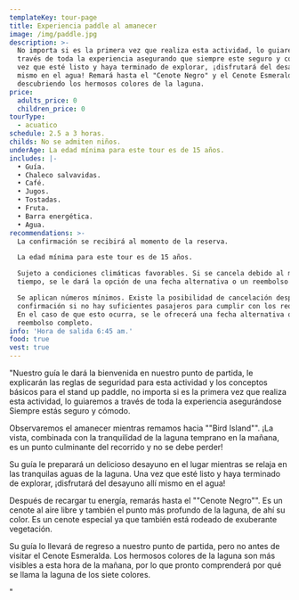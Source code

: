 ```yaml
---
templateKey: tour-page
title: Experiencia paddle al amanecer
image: /img/paddle.jpg
description: >-
  No importa si es la primera vez que realiza esta actividad, lo guiaremos a
  través de toda la experiencia asegurando que siempre este seguro y cómodo. Una
  vez que esté listo y haya terminado de explorar, ¡disfrutará del desayuno allí
  mismo en el agua! Remará hasta el "Cenote Negro" y el Cenote Esmeralda,
  descubriendo los hermosos colores de la laguna.
price:
  adults_price: 0
  children_price: 0
tourType:
  - acuatico
schedule: 2.5 a 3 horas.
childs: No se admiten niños.
underAge: La edad mínima para este tour es de 15 años.
includes: |-
  • Guía.
  • Chaleco salvavidas.
  • Café.
  • Jugos.
  • Tostadas.
  • Fruta.
  • Barra energética.
  • Agua.
recommendations: >-
  La confirmación se recibirá al momento de la reserva.

  La edad mínima para este tour es de 15 años.

  Sujeto a condiciones climáticas favorables. Si se cancela debido al mal
  tiempo, se le dará la opción de una fecha alternativa o un reembolso completo.

  Se aplican números mínimos. Existe la posibilidad de cancelación después de la
  confirmación si no hay suficientes pasajeros para cumplir con los requisitos.
  En el caso de que esto ocurra, se le ofrecerá una fecha alternativa o un
  reembolso completo.
info: 'Hora de salida 6:45 am.'
food: true
vest: true
---
```

"Nuestro guía le dará la bienvenida en nuestro punto de partida, le explicarán las reglas de seguridad para esta actividad y los conceptos básicos para el stand up paddle, no importa si es la primera vez que realiza esta actividad, lo guiaremos a través de toda la experiencia asegurándose Siempre estás seguro y cómodo.

Observaremos el amanecer mientras remamos hacia ""Bird Island"". ¡La vista, combinada con la tranquilidad de la laguna temprano en la mañana, es un punto culminante del recorrido y no se debe perder!

Su guía le preparará un delicioso desayuno en el lugar mientras se relaja en las tranquilas aguas de la laguna. Una vez que esté listo y haya terminado de explorar, ¡disfrutará del desayuno allí mismo en el agua!

Después de recargar tu energía, remarás hasta el ""Cenote Negro"". Es un cenote al aire libre y también el punto más profundo de la laguna, de ahí su color. Es un cenote especial ya que también está rodeado de exuberante vegetación.

Su guía lo llevará de regreso a nuestro punto de partida, pero no antes de visitar el Cenote Esmeralda. Los hermosos colores de la laguna son más visibles a esta hora de la mañana, por lo que pronto comprenderá por qué se llama la laguna de los siete colores.

 "